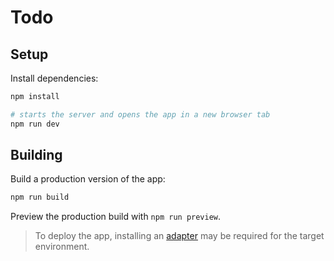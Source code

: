 # Todo

## Setup

Install dependencies:

```bash
npm install
```

```bash
# starts the server and opens the app in a new browser tab
npm run dev
```

## Building

Build a production version of the app:

```bash
npm run build
```

Preview the production build with `npm run preview`.

> To deploy the app, installing an [adapter](https://kit.svelte.dev/docs/adapters) may be required for the target environment.
